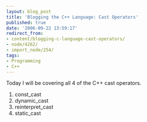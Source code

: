 ```yaml
---
layout: blog_post
title: 'Blogging the C++ Language: Cast Operators'
published: true
date: '2006-09-22 13:59:17'
redirect_from:
- content/blogging-c-language-cast-operators/
- node/4262/
- import_node/254/
tags:
- Programming
- C++
---
```


Today I will be covering all 4 of the C++ cast operators.

1.  const_cast
2.  dynamic_cast
3.  reinterpret_cast
4.  static_cast

